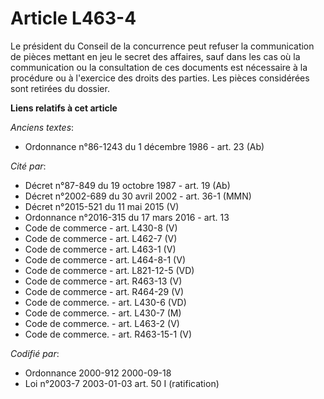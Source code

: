 # Article L463-4

Le président du Conseil de la concurrence peut refuser la communication de pièces mettant en jeu le secret des affaires, sauf
dans les cas où la communication ou la consultation de ces documents est nécessaire à la procédure ou à l'exercice des droits
des parties. Les pièces considérées sont retirées du dossier.

**Liens relatifs à cet article**

_Anciens textes_:

  - Ordonnance n°86-1243 du 1 décembre 1986 - art. 23 (Ab)

_Cité par_:

  - Décret n°87-849 du 19 octobre 1987 - art. 19 (Ab)
  - Décret n°2002-689 du 30 avril 2002 - art. 36-1 (MMN)
  - Décret n°2015-521 du 11 mai 2015 (V)
  - Ordonnance n°2016-315 du 17 mars 2016 - art. 13
  - Code de commerce - art. L430-8 (V)
  - Code de commerce - art. L462-7 (V)
  - Code de commerce - art. L463-1 (V)
  - Code de commerce - art. L464-8-1 (V)
  - Code de commerce - art. L821-12-5 (VD)
  - Code de commerce - art. R463-13 (V)
  - Code de commerce - art. R464-29 (V)
  - Code de commerce. - art. L430-6 (VD)
  - Code de commerce. - art. L430-7 (M)
  - Code de commerce. - art. L463-2 (V)
  - Code de commerce. - art. R463-15-1 (V)

_Codifié par_:

  - Ordonnance 2000-912 2000-09-18
  - Loi n°2003-7 2003-01-03 art. 50 I (ratification)
